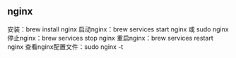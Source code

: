 
## nginx
安装：brew install nginx
启动nginx：brew services start nginx 或 sudo nginx
停止nginx：brew services stop nginx
重启nginx：brew services restart nginx
查看nginx配置文件：sudo nginx -t